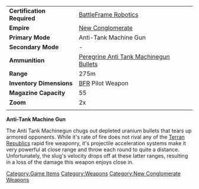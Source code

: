 |                            |                                                                                                |
| -------------------------- | ---------------------------------------------------------------------------------------------- |
| **Certification Required** | [BattleFrame Robotics](BattleFrame_Robotics.md)                                     |
| **Empire**                 | [New Conglomerate](New_Conglomerate.md)                                             |
| **Primary Mode**           | Anti-Tank Machine Gun                                                                          |
| **Secondary Mode**         | \-                                                                                             |
| **Ammunition**             | [Peregrine Anti Tank Machinegun Bullets](Peregrine_Anti_Tank_Machinegun_Bullets.md) |
| **Range**                  | 275m                                                                                           |
| **Inventory Dimensions**   | [BFR](BFR.md) Pilot Weapon                                                          |
| **Magazine Capacity**      | 55                                                                                             |
| **Zoom**                   | 2x                                                                                             |
|                            |                                                                                                |

**Anti-Tank Machine Gun**

The Anti Tank Machinegun chugs out depleted uranium bullets that tears
up armored opponents. While it's rate of fire does not rival any of the
[Terran Republics](Terran_Republic.md) rapid fire weaponry, it's
projectile acceleration systems make it very powerful at close range and
throw each round to quite a distance. Unfortunately, the slug's velocity
drops off at these latter ranges, resulting in a loss of the damage this
weapon enjoys close in.

[Category:Game Items](Category:Game_Items.md)
[Category:Weapons](Category:Weapons.md) [Category:New
Conglomerate Weapons](Category:New_Conglomerate_Weapons.md)
